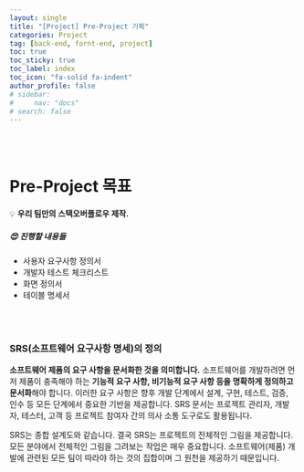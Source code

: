 ```yaml
---
layout: single
title: "[Project] Pre-Project 기획"
categories: Project
tag: [back-end, fornt-end, project]
toc: true
toc_sticky: true
toc_label: index
toc_icon: "fa-solid fa-indent"
author_profile: false
# sidebar:
#     nav: "docs"
# search: false
---
```




<br/><br/>

# Pre-Project 목표

💡 **우리 팀만의 스택오버플로우 제작.**   

##### 😍 진행할 내용들 

- 사용자 요구사항 정의서
- 개발자 테스트 체크리스트
- 화면 정의서
- 테이블 명세서

<br>

<br>

### SRS(소프트웨어 요구사항 명세)의 정의 

**소프트웨어 제품의 요구 사항을 문서화한 것을 의미합니다.**  소프트웨어를 개발하려면 먼저 제품이 충족해야 하는 **기능적 요구 사항, 비기능적 요구 사항 등을 명확하게 정의하고 문서화**해야 합니다. 이러한 요구 사항은 향후 개발 단계에서 설계, 구현, 테스트, 검증, 인수 등 모든 단계에서 중요한 기반을 제공합니다. SRS 문서는 프로젝트 관리자, 개발자, 테스터, 고객 등 프로젝트 참여자 간의 의사 소통 도구로도 활용됩니다.   

SRS는 종합 설계도와 같습니다. 결국 SRS는 프로젝트의 전체적인 그림을 제공합니다. 모든 분야에서 전체적인 그림을 그려보는 작업은 매우 중요합니다. 소프트웨어(제품) 개발에 관련된 모든 팀이 따라야 하는 것의 집합이며 그 원천을 제공하기 때문입니다.    



